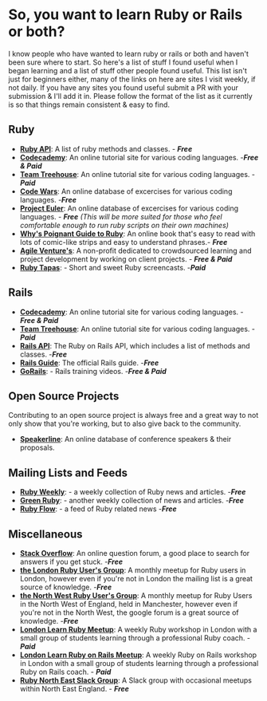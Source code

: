 # So, you want to learn Ruby or Rails or both?

I know people who have wanted to learn ruby or rails or both and haven't been sure where to start. So here's a list of stuff I found useful when I began learning and a list of stuff other people found useful. This list isn't just for beginners either, many of the links on here are sites I visit weekly, if not daily. If you have any sites you found useful submit a PR with your submission & I'll add it in. Please follow the format of the list as it currently is so that things remain consistent & easy to find.

## Ruby
- **[Ruby API](http://ruby-doc.org/core-2.4.0/Method.html)**: A list of ruby methods and classes. - ___Free___
- **[Codecademy](https://codecademy.com)**: An online tutorial site for various coding languages. -___Free & Paid___
- **[Team Treehouse](https://teamtreehouse.com)**: An online tutorial site for various coding languages. -___Paid___
- **[Code Wars](https://www.codewars.com)**: An online database of excercises for various coding languages. -___Free___
- **[Project Euler](https://projecteuler.net)**: An online database of excercises for various coding languages. - ___Free___ 
_(This will be more suited for those who feel comfortable enough to run ruby scripts on their own machines)_
- **[Why's Poignant Guide to Ruby](http://poignant.guide/book/)**: An online book that's easy to read with lots of comic-like strips and easy to understand phrases.- ___Free___
- **[Agile Venture's](http://www.agileventures.org)**: A non-profit dedicated to crowdsourced learning and project development by working on client projects. - ***Free & Paid***
- **[Ruby Tapas](https://www.rubytapas.com/)**: - Short and sweet Ruby screencasts. -___Paid___

## Rails
- **[Codecademy](https://codecademy.com)**: An online tutorial site for various coding languages. - ___Free & Paid___ 
- **[Team Treehouse](https://teamtreehouse.com)**: An online tutorial site for various coding languages. - ___Paid___ 
- **[Rails API](http://api.rubyonrails.org)**: The Ruby on Rails API, which includes a list of methods and classes. -___Free___ 
- **[Rails Guide](http://guides.rubyonrails.org)**: The official Rails guide. -___Free___
- **[GoRails](https://gorails.com/)**: - Rails training videos. -___Free & Paid___

## Open Source Projects
Contributing to an open source project is always free and a great way to not only show that you're working, but to also give back to the community.

- **[Speakerline](https://github.com/nodunayo/speakerline)**: An online database of conference speakers & their proposals.

## Mailing Lists and Feeds
- **[Ruby Weekly](http://rubyweekly.com/)**: - a weekly collection of Ruby news and articles. -___Free___
- **[Green Ruby](http://greenruby.org/)**: - another weekly collection of news and articles. -___Free___
- **[Ruby Flow](http://www.rubyflow.com/)**: - a feed of Ruby related news -___Free___

## Miscellaneous
- **[Stack Overflow](https://stackoverflow.com)**: An online question forum, a good place to search for answers if you get stuck. -___Free___
- **[the London Ruby User's Group](http://lrug.org)**: A monthly meetup for Ruby users in London, however even if you're not in London the mailing list is a great source of knowledge. -___Free___ 
- **[the North West Ruby User's Group](https://groups.google.com/forum/#!forum/nwrug-members)**: A monthly meetup for Ruby Users in the North West of England, held in Manchester, however even if you're not in the North West, the google forum is a great source of knowledge. -___Free___ 
- **[London Learn Ruby Meetup](https://www.meetup.com/London-Learn-Ruby/)**: A weekly Ruby workshop in London with a small group of students learning through a professional Ruby coach. - ___Paid___ 
- **[London Learn Ruby on Rails Meetup](https://www.meetup.com/London-Learn-Ruby-on-Rails/)**: A weekly Ruby on Rails workshop in London with a small group of students learning through a professional Ruby on Rails coach. - ___Paid___
- **[Ruby North East Slack Group](http://rubynortheast.co.uk/)**: A Slack group with occasional meetups within North East England. - ___Free___

